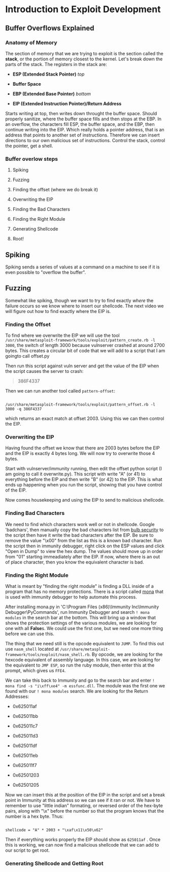 # Introduction to Exploit Development

## Buffer Overflows Explained

### Anatomy of Memory

The section of memory that we are trying to exploit is the section called
the **stack**, or the portion of memory closest to the kernel. Let's break
down the parts of the stack. The registers in the stack are:

- **ESP (Extended Stack Pointer)** *top*

- **Buffer Space**

- **EBP (Extended Base Pointer)** *bottom*

- **EIP (Extended Instruction Pointer)/Return Address**

Starts writing at top, then writes down throught the buffer space. Should
properly sanitize, where the buffer space fills and then stops at the EBP.
In an overflow, the characters fill ESP, the buffer space, and the EBP,
then continue writing into the EIP. Which really holds a pointer address,
that is an address that points to another set of instructions. Therefore
we can insert directions to our own malicious set of instructions. Control
the stack, control the pointer, get a shell. 

### Buffer overlow steps

1. Spiking

2. Fuzzing

3. Finding the offset (where we do break it)

4. Overwriting the EIP

5. Finding the Bad Characters

6. Finding the Right Module

7. Generating Shellcode

8. Root!

## Spiking

Spiking sends a series of values at a command on a machine to see if it is
even possible to "overflow the buffer". 

## Fuzzing

Somewhat like spiking, though we want to try to find exactly *where* the
failure occurs so we know where to insert our shellcode. The next video we
will figure out how to find exactly where the EIP is.

### Finding the Offset

To find where we overwrite the EIP we will use the tool
`/usr/share/metasploit-framework/tools/exploit/pattern_create.rb -l 3000`,
the switch of length 3000 because vulnserver crashed at around 2700 bytes.
This creates a circular bit of code that we will add to a script that I am
goingto call offset.py 

Then run this script against vuln server and get the value of the EIP when
the script causes the server to crash:

> 386F4337

Then we can run another tool called `pattern-offset`:

```

/usr/share/metasploit-framework/tools/exploit/pattern_offset.rb -l 3000 -q 386F4337

``` 

which returns an exact match at offset 2003. Using this we can then
control the EIP. 

### Overwriting the EIP

Having found the offset we know that there are 2003 bytes before the EIP
and the EIP is exactly 4 bytes long. We will now try to overwrite those
4 bytes.

Start with vulnserver/immunity running, then edit the offset python
script (I am going to call it overwrite.py). This script with write "A"
(or 41) to everything before the EIP and then write "B" (or 42) to the
EIP. This is what ends up happening when you run the script, showing that
you have control of the EIP. 

Now comes housekeeping and using the EIP to send to malicious shellcode.

### Finding Bad Characters

We need to find which characters work well or not in shellcode. Google
'badchars', then manually copy the bad characters list from [bulb
security](https://bulbsecurity.com/finding-bad-characters-with-immunity-debugger-and-mona-py/)
to the script then have it write the bad characters after the EIP. Be sure
to remove the value "\x00" from the list as this is a known bad character. Run the
script then in immunity debugger, right click on the ESP values and click
"Open in Dump" to view the hex dump. The values should move up in order
from "01" starting immeadiately after the EIP. If now, where there is an
out of place character, then you know the equivalent character is bad.

### Finding the Right Module

What is meant by "finding the right module" is finding a DLL inside of
a program that has no memory protections. There is a script called
[mona](https://github.com/corelan/mona) that is used with immunity
debugger to help automate this process. 

After installing mona.py in 'C:\Program Files (x86)\Immunity Inc\Immunity
Debugger\PyCommands\', run Immunity Debugger and search `! mona modules`
in the search bar at the bottom. This will bring up a window that shows
the protection settings of the various modules, we are looking for one
with all **False**s. We could use the first one, but we need one more
thing before we can use this.

The thing that we need still is the opcode equivalent to `JUMP`. To find
this out use `nasm_shell` located at
`/usr/share/metasploit-framework/tools/exploit/nasm_shell.rb`. By opcode,
we are looking for the hexcode equivalent of assembly language. In this
case, we are looking for the equivalent to `JMP ESP`, so run the ruby
module, then enter this at the prompt, which gives us `FFE4`. 

We can take this back to Immunity and go to the search bar and enter `!
mona find -s "i\xff\xe4" -m essfunc.dll`. The module was the first one we
found with our `! mona modules` search. We are looking for the Return
Addresses:

- 0x625011af

- 0x625011bb

- 0x625011c7

- 0x625011d3

- 0x625011df

- 0x625011eb

- 0x625011f7

- 0x62501203

- 0x62501205

Now we can insert this at the position of the EIP in the script and set
a break point in Immunity at this address so we can see if it ran or not.
We have to remember to use "little indian" formating, or reversed order of
the hex-byte pairs, along with "\x" before the number so that the program
knows that the number is a hex byte. Thus:

```

shellcode = "A" * 2003 + "\xaf\x11\x50\x62"

```

Then if everything works properly the EIP should show as `625011af` . Once
this is working, we can now find a malicious shellcode that we can add to
our script to get root.

### Generating Shellcode and Getting Root


